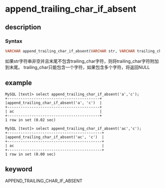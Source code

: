 # append_trailing_char_if_absent

## description

### Syntax

```Haskell
VARCHAR append_trailing_char_if_absent(VARCHAR str, VARCHAR trailing_char)
```

如果str字符串非空并且末尾不包含trailing_char字符，则将trailing_char字符附加到末尾。 trailing_char只能包含一个字符，如果包含多个字符，将返回NULL

## example

```Plain Text
MySQL [test]> select append_trailing_char_if_absent('a','c');
+------------------------------------------+
|append_trailing_char_if_absent('a', 'c')  |
+------------------------------------------+
| ac                                       |
+------------------------------------------+
1 row in set (0.02 sec)

MySQL [test]> select append_trailing_char_if_absent('ac','c');
+-------------------------------------------+
|append_trailing_char_if_absent('ac', 'c')  |
+-------------------------------------------+
| ac                                        |
+-------------------------------------------+
1 row in set (0.00 sec)
```

## keyword

APPEND_TRAILING_CHAR_IF_ABSENT
